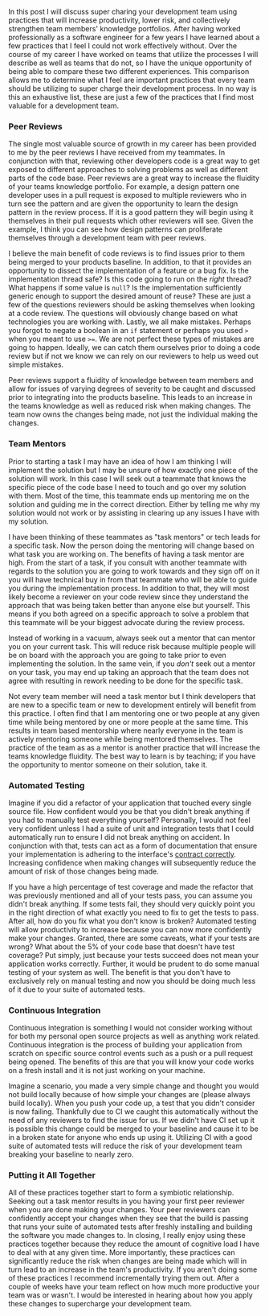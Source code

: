 In this post I will discuss super charing your development team using practices that will increase productivity, lower risk, and collectively strengthen team members' knowledge portfolios. After having worked professionally as a software engineer for a few years I have learned about a few practices that I feel I could not work effectively without. Over the course of my career I have worked on teams that utilize the processes I will describe as well as teams that do not, so I have the unique opportunity of being able to compare these two different experiences. This comparison allows me to determine what I feel are important practices that every team should be utilizing to super charge their development process. In no way is this an exhaustive list, these are just a few of the practices that I find most valuable for a development team. 

### Peer Reviews
The single most valuable source of growth in my career has been provided to me by the peer reviews I have received from my teammates. In conjunction with that, reviewing other developers code is a great way to get exposed to different approaches to solving problems as well as different parts of the code base. Peer reviews are a great way to increase the fluidity of your teams knowledge portfolio. For example, a design pattern one developer uses in a pull request is exposed to multiple reviewers who in turn see the pattern and are given the opportunity to learn the design pattern in the review process. If it is a good pattern they will begin using it themselves in their pull requests which other reviewers will see. Given the example, I think you can see how design patterns can proliferate themselves through a development team with peer reviews.

I believe the main benefit of code reviews is to find issues prior to them being merged to your products baseline. In addition, to that it provides an opportunity to dissect the implementation of a feature or a bug fix. Is the implementation thread safe? Is this code going to run on the *right* thread? What happens if some value is `null`? Is the implementation sufficiently generic enough to support the desired amount of reuse? These are just a few of the questions reviewers should be asking themselves when looking at a code review. The questions will obviously change based on what technologies you are working with. Lastly, we all make mistakes. Perhaps you forgot to negate a boolean in an `if` statement or perhaps you used `>` when you meant to use `>=`. We are not perfect these types of mistakes are going to happen. Ideally, we can catch them ourselves prior to doing a code review but if not we know we can rely on our reviewers to help us weed out simple mistakes.  

Peer reviews support a fluidity of knowledge between team members and allow for issues of varying degrees of severity to be caught and discussed prior to integrating into the products baseline. This leads to an increase in the teams knowledge as well as reduced risk when making changes. The team now owns the changes being made, not just the individual making the changes.

### Team Mentors
Prior to starting a task I may have an idea of how I am thinking I will implement the solution but I may be unsure of how exactly one piece of the solution will work. In this case I will seek out a teammate that knows the specific piece of the code base I need to touch and go over my solution with them. Most of the time, this teammate ends up mentoring me on the solution and guiding me in the correct direction. Either by telling me why my solution would not work or by assisting in clearing up any issues I have with my solution.

I have been thinking of these teammates as "task mentors" or tech leads for a specific task. Now the person doing the mentoring will change based on what task you are working on. The benefits of having a task mentor are high. From the start of a task, if you consult with another teammate with regards to the solution you are going to work towards and they sign off on it you will have technical buy in from that teammate who will be able to guide you during the implementation process. In addition to that, they will most likely become a reviewer on your code review since they understand the approach that was being taken better than anyone else but yourself. This means if you both agreed on a specific approach to solve a problem that this teammate will be your biggest advocate during the review process.

Instead of working in a vacuum, always seek out a mentor that can mentor you on your current task. This will reduce risk because multiple people will be on board with the approach you are going to take prior to even implementing the solution. In the same vein, if you *don't* seek out a mentor on your task, you may end up taking an approach that the team does not agree with resulting in rework needing to be done for the specific task. 

Not every team member will need a task mentor but I think developers that are new to a specific team or new to development entirely will benefit from this practice. I often find that I am mentoring one or two people at any given time while being mentored by one or more people at the same time. This results in team based mentorship where nearly everyone in the team is actively mentoring someone while being mentored themselves. The practice of the team as as a mentor is another practice that will increase the teams knowledge fluidity. The best way to learn is by teaching; if you have the opportunity to mentor someone on their solution, take it.  

### Automated Testing
Imagine if you did a refactor of your application that touched every single source file. How confident would you be that you didn't break anything if you had to manually test everything yourself? Personally, I would not feel very confident unless I had a suite of unit and integration tests that I could automatically run to ensure I did not break anything on accident. In conjunction with that, tests can act as a form of documentation that ensure your implementation is adhering to the interface's [contract correctly](https://jspengeman.com/being-a-pragmatic-programmer-part-2). Increasing confidence when making changes will subsequently reduce the amount of risk of those changes being made.

If you have a high percentage of test coverage and made the refactor that was previously mentioned and all of your tests pass, you can assume you didn't break anything. If some tests fail, they should very quickly point you in the right direction of what exactly you need to fix to get the tests to pass. After all, how do you fix what you don't know is broken? Automated testing will allow productivity to increase because you can now more confidently make your changes. Granted, there are some caveats, what if your tests are wrong? What about the 5% of your code base that doesn't have test coverage? Put simply, just because your tests succeed does not mean your application works correctly. Further, it would be prudent to do some manual testing of your system as well. The benefit is that you don't have to exclusively rely on manual testing and now you should be doing much less of it due to your suite of automated tests. 

### Continuous Integration
Continuous integration is something I would not consider working without for both my personal open source projects as well as anything work related. Continuous integration is the process of building your application from scratch on specific source control events such as a push or a pull request being opened. The benefits of this are that you will know your code works on a fresh install and it is not just working on your machine. 

Imagine a scenario, you made a very simple change and thought you would not build locally because of how simple your changes are (please always build locally). When you push your code up, a test that you didn't consider is now failing. Thankfully due to CI we caught this automatically without the need of any reviewers to find the issue for us. If we didn't have CI set up it is possible this change could be merged to your baseline and cause it to be in a broken state for anyone who ends up using it. Utilizing CI with a good suite of automated tests will reduce the risk of your development team breaking your baseline to nearly zero. 

### Putting it All Together
All of these practices together start to form a symbiotic relationship. Seeking out a task mentor results in you having your first peer reviewer when you are done making your changes. Your peer reviewers can confidently accept your changes when they see that the build is passing that runs your suite of automated tests after freshly installing and building the software you made changes to. In closing, I really enjoy using these practices together because they reduce the amount of cognitive load I have to deal with at any given time. More importantly, these practices can significantly reduce the risk when changes are being made which will in turn lead to an increase in the team's productivity. If you aren't doing some of these practices I recommend incrementally trying them out. After a couple of weeks have your team reflect on how much more productive your team was or wasn't. I would be interested in hearing about how you apply these changes to supercharge your development team.    
